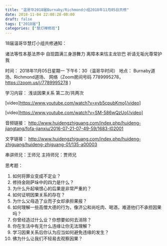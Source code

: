 ```yaml
---
title: "温哥华2018届Burnaby/Richmond小组2018年11月05日共修"
date: 2018-11-04 22:08:28-08:00
draft: false
tags: ["2018届"]
categories: ["慧灯禅修班"]
---
```

18届温哥华慧灯小组共修通知：

诸法等性本基法界中
自现圆满三身游舞力
离障本来怙主龙钦巴
祈请无垢光尊常护我

时间：
2018年11月05日星期一 下午6：30（温哥华时间）
地点：
Burnaby道场、Richmond道场、 网络（Zoom房间号码 7789995278，https://zoom.us/j/7789995278 )

学习内容：
浅谈因果关系 第二次/共两次

[video]https://www.youtube.com/watch?v=xyb5cpubKmo[/video]

[video]https://www.youtube.com/watch?v=SM-586wQzUo[/video]

音频链接： http://www.huidengzhiguang.com/index.php/huideng-jiangtang/fofa-jianxiu/2016-07-21-07-49-59/1683-l02001 

文字链接： http://www.huidengzhiguang.com/index.php/huideng-zhiguang/huideng-zhiguang-01/135-a00003 


串讲师兄：王师兄
主持师兄：贾师兄

思考题：
1. 如何将罪业变成不定业？
2. 修持金刚萨垛中的四力是什么？
3. 为什么升起嗔恨心的后果是非常严重的？
4. 如何证明因果关系的存在？
5. 为什么父母造了业而子女却承担果报？
6. 如何理解一些高僧大德的行为，像济公和尚吃肉、喝酒，难道他们不承担因果吗？
7. 你曾经造过什么业？你想要如何去消除？
8. 你在生活中有无什么违缘让你无法理解？
9. 学习因果关系后你认为应当如何避免违缘的发生？
10. 佛为什么让我们不轻易去观察因果？
